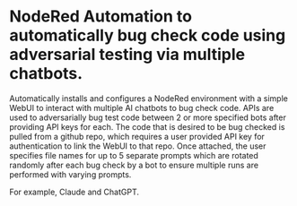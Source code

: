 # NodeRed Automation to automatically bug check code using adversarial testing via multiple chatbots.

Automatically installs and configures a NodeRed environment with a simple WebUI to interact with multiple AI chatbots to bug check code. APIs are used to adversarially bug test code between 2 or more specified bots after providing API keys for each. The code that is desired to be bug checked is pulled from a github repo, which requires a user provided API key for authentication to link the WebUI to that repo. Once attached, the user specifies file names for up to 5 separate prompts which are rotated randomly after each bug check by a bot to ensure multiple runs are performed with varying prompts.

For example, Claude and ChatGPT.  
